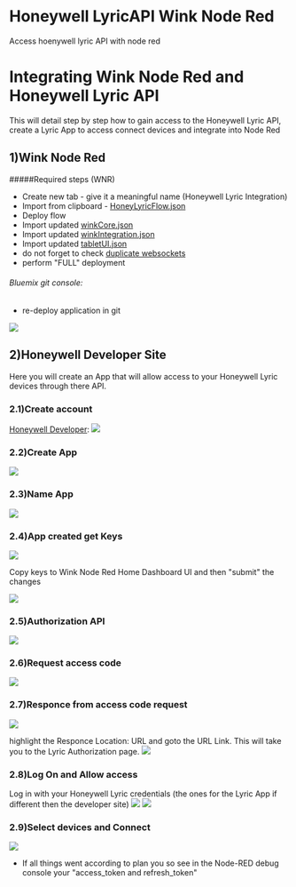 
# Honeywell LyricAPI Wink Node Red
Access hoenywell lyric API with node red
# Integrating Wink Node Red and Honeywell Lyric API
This will detail step by step how to gain access to the Honeywell Lyric API, create a Lyric App to access connect devices and integrate into Node Red
## 1)Wink Node Red
#####Required steps (WNR)
*  Create new tab  - give it a meaningful name (Honeywell Lyric Integration)
*  Import from clipboard - [HoneyLyricFlow.json](HoneyLyricFlow.json)
*  Deploy flow
*  Import updated [winkCore.json](../Bluemix/winkCore.json)
*  Import updated [winkIntegration.json](../Bluemix/winkIntegration.json)
*  Import updated [tabletUI.json](../Bluemix/tabletUI.json)
*  do not forget to check [duplicate websockets](../../README-WebsocketFix.md)
*  perform "FULL" deployment<br>
###### Bluemix git console:<br>
*  re-deploy application in git<br>
<img src="../Bluemix/images/deploy.png">

## 2)Honeywell Developer Site
Here you will create an App that will allow access to your Honeywell Lyric devices through there API.

### 2.1)Create account
[Honeywell Developer](https://developer.honeywell.com/):
<img src='images/signup.jpg'/>

### 2.2)Create App
<img src='images/createApp.jpg'/>

### 2.3)Name App
<img src='images/appName.jpg'/>

### 2.4)App created get Keys
<img src='images/appCreated.jpg'/>

Copy keys to Wink Node Red Home Dashboard UI and then "submit" the changes

<img src='images/nodeRedKeys1.jpg'/>

### 2.5)Authorization API
<img src='images/authAPIs.jpg'/>

### 2.6)Request access code
<img src='images/makeRequest.jpg'/>

### 2.7)Responce from access code request
<img src='images/response.jpg'/>

highlight the Responce Location: URL and goto the URL Link.  This will take you to the Lyric Authorization page.
<img src='images/goto.jpg'/>

### 2.8)Log On and Allow access
Log in with your Honeywell Lyric credentials (the ones for the Lyric App if different then the developer site)
<img src='images/logOn.jpg'/>
<img src='images/allow.jpg'/>

### 2.9)Select devices and Connect
<img src='images/connect.jpg'/>

*  If all things went according to plan you so see in the Node-RED debug console your "access_token and refresh_token"
